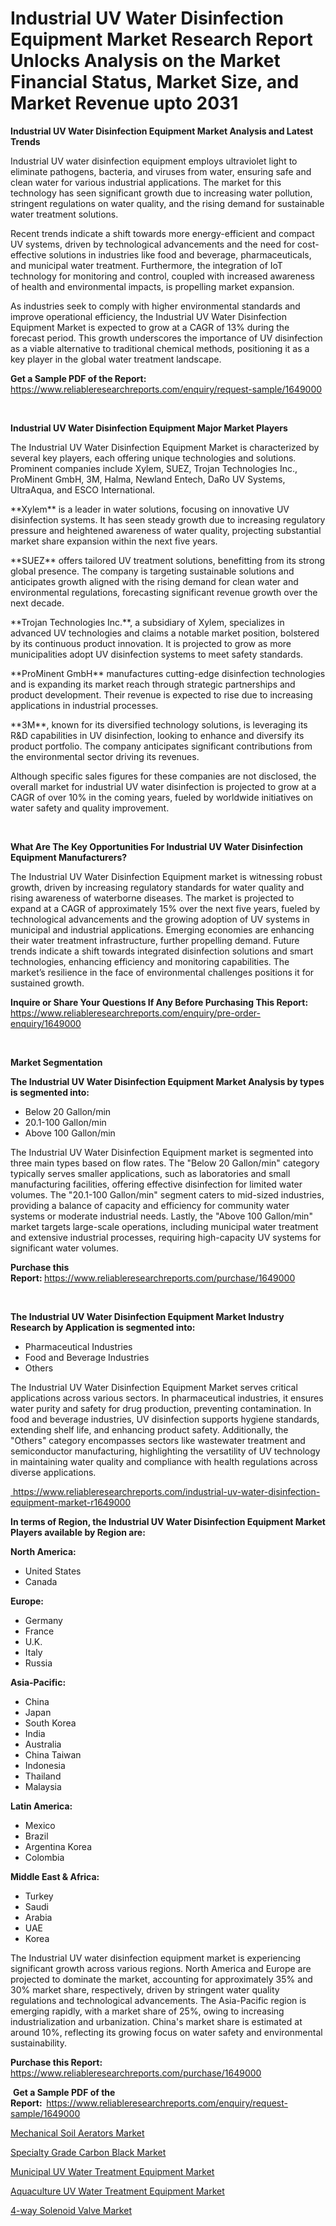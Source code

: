 <p><h1>Industrial UV Water Disinfection Equipment Market Research Report Unlocks Analysis on the Market Financial Status, Market Size, and Market Revenue upto 2031</h1></p><p><strong>Industrial UV Water Disinfection Equipment Market Analysis and Latest Trends</strong></p>
<p><p>Industrial UV water disinfection equipment employs ultraviolet light to eliminate pathogens, bacteria, and viruses from water, ensuring safe and clean water for various industrial applications. The market for this technology has seen significant growth due to increasing water pollution, stringent regulations on water quality, and the rising demand for sustainable water treatment solutions. </p><p>Recent trends indicate a shift towards more energy-efficient and compact UV systems, driven by technological advancements and the need for cost-effective solutions in industries like food and beverage, pharmaceuticals, and municipal water treatment. Furthermore, the integration of IoT technology for monitoring and control, coupled with increased awareness of health and environmental impacts, is propelling market expansion.</p><p>As industries seek to comply with higher environmental standards and improve operational efficiency, the Industrial UV Water Disinfection Equipment Market is expected to grow at a CAGR of 13% during the forecast period. This growth underscores the importance of UV disinfection as a viable alternative to traditional chemical methods, positioning it as a key player in the global water treatment landscape.</p></p>
<p><strong>Get a Sample PDF of the Report:&nbsp;</strong> <a href="https://www.reliableresearchreports.com/enquiry/request-sample/1649000?utm_campaign=121&utm_medium=2&utm_source=Github&utm_content=ia&utm_term=15102024&utm_id=industrial-uv-water-disinfection-equipment">https://www.reliableresearchreports.com/enquiry/request-sample/1649000</a></p>
<p>&nbsp;</p>
<p><strong>Industrial UV Water Disinfection Equipment Major Market Players</strong></p>
<p><p>The Industrial UV Water Disinfection Equipment Market is characterized by several key players, each offering unique technologies and solutions. Prominent companies include Xylem, SUEZ, Trojan Technologies Inc., ProMinent GmbH, 3M, Halma, Newland Entech, DaRo UV Systems, UltraAqua, and ESCO International.</p><p>**Xylem** is a leader in water solutions, focusing on innovative UV disinfection systems. It has seen steady growth due to increasing regulatory pressure and heightened awareness of water quality, projecting substantial market share expansion within the next five years.</p><p>**SUEZ** offers tailored UV treatment solutions, benefitting from its strong global presence. The company is targeting sustainable solutions and anticipates growth aligned with the rising demand for clean water and environmental regulations, forecasting significant revenue growth over the next decade.</p><p>**Trojan Technologies Inc.**, a subsidiary of Xylem, specializes in advanced UV technologies and claims a notable market position, bolstered by its continuous product innovation. It is projected to grow as more municipalities adopt UV disinfection systems to meet safety standards.</p><p>**ProMinent GmbH** manufactures cutting-edge disinfection technologies and is expanding its market reach through strategic partnerships and product development. Their revenue is expected to rise due to increasing applications in industrial processes.</p><p>**3M**, known for its diversified technology solutions, is leveraging its R&D capabilities in UV disinfection, looking to enhance and diversify its product portfolio. The company anticipates significant contributions from the environmental sector driving its revenues.</p><p>Although specific sales figures for these companies are not disclosed, the overall market for industrial UV water disinfection is projected to grow at a CAGR of over 10% in the coming years, fueled by worldwide initiatives on water safety and quality improvement.</p></p>
<p>&nbsp;</p>
<p><strong>What Are The Key Opportunities For Industrial UV Water Disinfection Equipment Manufacturers?</strong></p>
<p><p>The Industrial UV Water Disinfection Equipment market is witnessing robust growth, driven by increasing regulatory standards for water quality and rising awareness of waterborne diseases. The market is projected to expand at a CAGR of approximately 15% over the next five years, fueled by technological advancements and the growing adoption of UV systems in municipal and industrial applications. Emerging economies are enhancing their water treatment infrastructure, further propelling demand. Future trends indicate a shift towards integrated disinfection solutions and smart technologies, enhancing efficiency and monitoring capabilities. The market’s resilience in the face of environmental challenges positions it for sustained growth.</p></p>
<p><strong>Inquire or Share Your Questions If Any Before Purchasing This Report:</strong> <a href="https://www.reliableresearchreports.com/enquiry/pre-order-enquiry/1649000?utm_campaign=121&utm_medium=2&utm_source=Github&utm_content=ia&utm_term=15102024&utm_id=industrial-uv-water-disinfection-equipment">https://www.reliableresearchreports.com/enquiry/pre-order-enquiry/1649000</a></p>
<p>&nbsp;</p>
<p><strong>Market Segmentation</strong></p>
<p><strong>The Industrial UV Water Disinfection Equipment Market Analysis by types is segmented into:</strong></p>
<p><ul><li>Below 20 Gallon/min</li><li>20.1-100 Gallon/min</li><li>Above 100 Gallon/min</li></ul></p>
<p><p>The Industrial UV Water Disinfection Equipment market is segmented into three main types based on flow rates. The "Below 20 Gallon/min" category typically serves smaller applications, such as laboratories and small manufacturing facilities, offering effective disinfection for limited water volumes. The "20.1-100 Gallon/min" segment caters to mid-sized industries, providing a balance of capacity and efficiency for community water systems or moderate industrial needs. Lastly, the "Above 100 Gallon/min" market targets large-scale operations, including municipal water treatment and extensive industrial processes, requiring high-capacity UV systems for significant water volumes.</p></p>
<p><strong>Purchase this Report:&nbsp;</strong><a href="https://www.reliableresearchreports.com/purchase/1649000?utm_campaign=121&utm_medium=2&utm_source=Github&utm_content=ia&utm_term=15102024&utm_id=industrial-uv-water-disinfection-equipment">https://www.reliableresearchreports.com/purchase/1649000</a></p>
<p>&nbsp;</p>
<p><strong>The Industrial UV Water Disinfection Equipment Market Industry Research by Application is segmented into:</strong></p>
<p><ul><li>Pharmaceutical Industries</li><li>Food and Beverage Industries</li><li>Others</li></ul></p>
<p><p>The Industrial UV Water Disinfection Equipment Market serves critical applications across various sectors. In pharmaceutical industries, it ensures water purity and safety for drug production, preventing contamination. In food and beverage industries, UV disinfection supports hygiene standards, extending shelf life, and enhancing product safety. Additionally, the "Others" category encompasses sectors like wastewater treatment and semiconductor manufacturing, highlighting the versatility of UV technology in maintaining water quality and compliance with health regulations across diverse applications.</p></p>
<p><a href="https://www.reliableresearchreports.com/industrial-uv-water-disinfection-equipment-market-r1649000?utm_campaign=121&utm_medium=2&utm_source=Github&utm_content=ia&utm_term=15102024&utm_id=industrial-uv-water-disinfection-equipment">&nbsp;https://www.reliableresearchreports.com/industrial-uv-water-disinfection-equipment-market-r1649000</a></p>
<p><strong>In terms of Region, the Industrial UV Water Disinfection Equipment Market Players available by Region are:</strong></p>
<p>
    <p> <strong> North America: </strong>
        <ul>
            <li>United States</li>
            <li>Canada</li>
        </ul>
        </p> 
    <p> <strong> Europe: </strong>
        <ul>
            <li>Germany</li>
            <li>France</li>
            <li>U.K.</li>
            <li>Italy</li>
            <li>Russia</li>
        </ul>
        </p> 
    <p> <strong> Asia-Pacific: </strong>
        <ul>
            <li>China</li>
            <li>Japan</li>
            <li>South Korea</li>
            <li>India</li>
            <li>Australia</li>
            <li>China Taiwan</li>
            <li>Indonesia</li>
            <li>Thailand</li>
            <li>Malaysia</li>
        </ul>
        </p> 
    <p> <strong> Latin America: </strong>
        <ul>
            <li>Mexico</li>
            <li>Brazil</li>
            <li>Argentina Korea</li>
            <li>Colombia</li>
        </ul>
        </p> 
    <p> <strong> Middle East & Africa: </strong>
        <ul>
            <li>Turkey</li>
            <li>Saudi</li>
            <li>Arabia</li>
            <li>UAE</li>
            <li>Korea</li>
        </ul>
    </p>
    </p>
<p><p>The Industrial UV water disinfection equipment market is experiencing significant growth across various regions. North America and Europe are projected to dominate the market, accounting for approximately 35% and 30% market share, respectively, driven by stringent water quality regulations and technological advancements. The Asia-Pacific region is emerging rapidly, with a market share of 25%, owing to increasing industrialization and urbanization. China's market share is estimated at around 10%, reflecting its growing focus on water safety and environmental sustainability.</p></p>
<p><strong>Purchase this Report: </strong><a href="https://www.reliableresearchreports.com/purchase/1649000?utm_campaign=121&utm_medium=2&utm_source=Github&utm_content=ia&utm_term=15102024&utm_id=industrial-uv-water-disinfection-equipment">https://www.reliableresearchreports.com/purchase/1649000</a></p>
<p>&nbsp;<strong>Get a Sample PDF of the Report:&nbsp;&nbsp;</strong><a href="https://www.reliableresearchreports.com/enquiry/request-sample/1649000?utm_campaign=121&utm_medium=2&utm_source=Github&utm_content=ia&utm_term=15102024&utm_id=industrial-uv-water-disinfection-equipment">https://www.reliableresearchreports.com/enquiry/request-sample/1649000</a></p>
<p><strong></strong></p>
<p><p><a href="https://www.linkedin.com/pulse/mechanical-soil-aerators-market-size-growth-industry-analysis-8qoye?trk=public_post_embed_feed-article-content&utm_campaign=121&utm_medium=2&utm_source=Github&utm_content=ia&utm_term=15102024&utm_id=industrial-uv-water-disinfection-equipment">Mechanical Soil Aerators Market</a></p><p><a href="https://www.linkedin.com/pulse/decoding-specialty-grade-carbon-black-market-signals-growth-6it4e?trk=public_post_embed_feed-article-content&utm_campaign=121&utm_medium=2&utm_source=Github&utm_content=ia&utm_term=15102024&utm_id=industrial-uv-water-disinfection-equipment">Specialty Grade Carbon Black Market</a></p><p><a href="https://github.com/CarolynWatkins697/Market-Research-Report-List-1/blob/main/municipal-uv-water-treatment-equipment-market.md?utm_campaign=121&utm_medium=2&utm_source=Github&utm_content=ia&utm_term=15102024&utm_id=industrial-uv-water-disinfection-equipment">Municipal UV Water Treatment Equipment Market</a></p><p><a href="https://github.com/RunaHaque64/Market-Research-Report-List-1/blob/main/aquaculture-uv-water-treatment-equipment-market.md?utm_campaign=121&utm_medium=2&utm_source=Github&utm_content=ia&utm_term=15102024&utm_id=industrial-uv-water-disinfection-equipment">Aquaculture UV Water Treatment Equipment Market</a></p><p><a href="https://www.linkedin.com/pulse/strategic-market-insights-global-4-way-solenoid-valve-0azce?trk=public_post_embed_feed-article-content&utm_campaign=121&utm_medium=2&utm_source=Github&utm_content=ia&utm_term=15102024&utm_id=industrial-uv-water-disinfection-equipment">4-way Solenoid Valve Market</a></p></p>